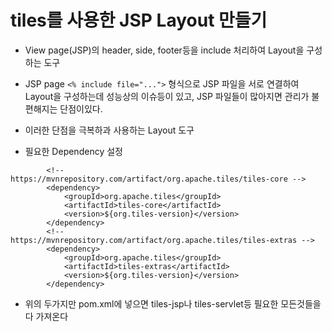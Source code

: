 # tiles를 사용한 JSP Layout 만들기
* View page(JSP)의 header, side, footer등을 include 처리하여 Layout을 구성하는 도구
* JSP page ```<% include file="...">``` 형식으로 JSP 파일을 서로 연결하여 Layout을 구성하는데
	성능상의 이슈등이 있고, JSP 파일들이 많아지면 관리가 불편해지는 단점이있다.
* 이러한 단점을 극복하과 사용하는 Layout 도구

* 필요한 Dependency 설정
```
		<!-- https://mvnrepository.com/artifact/org.apache.tiles/tiles-core -->
		<dependency>
			<groupId>org.apache.tiles</groupId>
			<artifactId>tiles-core</artifactId>
			<version>${org.tiles-version}</version>
		</dependency>
		<!-- https://mvnrepository.com/artifact/org.apache.tiles/tiles-extras -->
		<dependency>
			<groupId>org.apache.tiles</groupId>
			<artifactId>tiles-extras</artifactId>
			<version>${org.tiles-version}</version>
		</dependency>
```
* 위의 두가지만 pom.xml에 넣으면 tiles-jsp나 tiles-servlet등 필요한 모든것들을 다 가져온다
